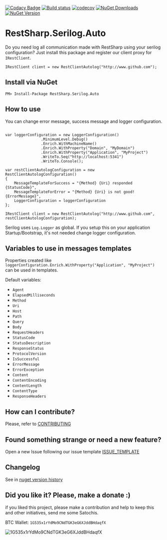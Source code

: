 [![Codacy Badge](https://api.codacy.com/project/badge/Grade/080b586bd9084d5884e66d6773bc7b26)](https://www.codacy.com/app/ThiagoBarradas/restsharp-serilog-auto?utm_source=github.com&amp;utm_medium=referral&amp;utm_content=ThiagoBarradas/restsharp-serilog-auto&amp;utm_campaign=Badge_Grade)
[![Build status](https://ci.appveyor.com/api/projects/status/p6x1nmjhlw6jcxye/branch/master?svg=true)](https://ci.appveyor.com/project/ThiagoBarradas/restsharp-serilog-auto/branch/master)
[![codecov](https://codecov.io/gh/ThiagoBarradas/restsharp-serilog-auto/branch/master/graph/badge.svg)](https://codecov.io/gh/ThiagoBarradas/restsharp-serilog-auto)
[![NuGet Downloads](https://img.shields.io/nuget/dt/RestSharp.Serilog.Auto.svg)](https://www.nuget.org/packages/RestSharp.Serilog.Auto/)
[![NuGet Version](https://img.shields.io/nuget/v/RestSharp.Serilog.Auto.svg)](https://www.nuget.org/packages/RestSharp.Serilog.Auto/)

# RestSharp.Serilog.Auto

Do you need log all communication made with RestSharp using your serilog configuration? Just install this package and register our client proxy for `IRestClient`.

```
IRestClient client = new RestClientAutolog("http://www.github.com");
```

## Install via NuGet

```
PM> Install-Package RestSharp.Serilog.Auto
```

## How to use

You can change error message, success message and logger configuration. 

```

var loggerConfiguration = new LoggerConfiguration()
                .MinimumLevel.Debug()
                .Enrich.WithMachineName()
                .Enrich.WithProperty("Domain", "MyDomain")
                .Enrich.WithProperty("Application", "MyProject")
                .WriteTo.Seq("http://localhost:5341")
                .WriteTo.Console();

var restClientAutologConfiguration = new RestClientAutologConfiguration()
{
    MessageTemplateForSuccess = "{Method} {Uri} responded {StatusCode}", 
	MessageTemplateForError = "{Method} {Uri} is not good! {ErrorMessage}", 
	LoggerConfiguration = loggerConfiguration
};

IRestClient client = new RestClientAutolog("http://www.github.com", restClientAutologConfiguration);

```

Serilog uses `Log.Logger` as global. If you setup this on your application Startup/Bootstrap, it's not needed change logger configuration.

## Variables to use in messages templates

Properties created like `loggerConfiguration.Enrich.WithProperty("Application", "MyProject")` can be used in templates.

Default variables:

* `Agent`
* `ElapsedMilliseconds`
* `Method`
* `Uri`
* `Host`
* `Path`
* `Query`
* `Body`
* `RequestHeaders`
* `StatusCode`
* `StatusDescription`
* `ResponseStatus`
* `ProtocolVersion`
* `IsSuccessful`
* `ErrorMessage`
* `ErrorException`
* `Content`
* `ContentEncoding`
* `ContentLength`
* `ContentType`
* `ResponseHeaders`

## How can I contribute?
Please, refer to [CONTRIBUTING](.github/CONTRIBUTING.md)

## Found something strange or need a new feature?
Open a new Issue following our issue template [ISSUE_TEMPLATE](.github/ISSUE_TEMPLATE.md)

## Changelog
See in [nuget version history](https://www.nuget.org/packages/RestSharp.Serilog.Auto)

## Did you like it? Please, make a donate :)

if you liked this project, please make a contribution and help to keep this and other initiatives, send me some Satochis.

BTC Wallet: `1G535x1rYdMo9CNdTGK3eG6XJddBHdaqfX`

![1G535x1rYdMo9CNdTGK3eG6XJddBHdaqfX](https://i.imgur.com/mN7ueoE.png)